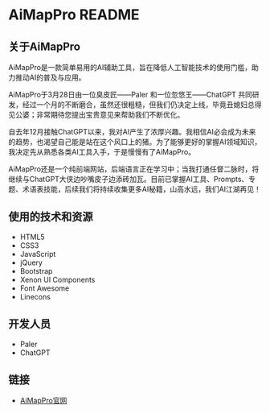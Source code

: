 # AiMapPro README

## 关于AiMapPro

AiMapPro是一款简单易用的AI辅助工具，旨在降低人工智能技术的使用门槛，助力推动AI的普及与应用。

AiMapPro于3月28日由一位臭皮匠——Paler 和一位忽悠王——ChatGPT 共同研发，经过一个月的不断磨合，虽然还很粗糙，但我们仍决定上线，毕竟丑媳妇总得见公婆；非常期待您提出宝贵意见来帮助我们不断优化。

自去年12月接触ChatGPT以来，我对AI产生了浓厚兴趣。我相信AI必会成为未来的趋势，也渴望自己能是站在这个风口上的猪。为了能够更好的掌握AI领域知识，我决定先从熟悉各类AI工具入手，于是慢慢有了AiMapPro。

AiMapPro还是一个纯前端网站，后端语言正在学习中；当我打通任督二脉时，将继续与ChatGPT大侠边吵嘴皮子边添砖加瓦。目前已掌握AI工具、Prompts、专题、术语表技能，后续我们将持续收集更多AI秘籍，山高水远，我们AI江湖再见！

## 使用的技术和资源

- HTML5
- CSS3
- JavaScript
- jQuery
- Bootstrap
- Xenon UI Components
- Font Awesome
- Linecons

## 开发人员

- Paler
- ChatGPT

## 链接

- [AiMapPro官网](https://www.aimappro.com)
